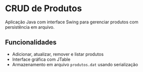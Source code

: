 # CRUD de Produtos

Aplicação Java com interface Swing para gerenciar produtos com persistência em arquivo.

## Funcionalidades

- Adicionar, atualizar, remover e listar produtos
- Interface gráfica com JTable
- Armazenamento em arquivo `produtos.dat` usando serialização

